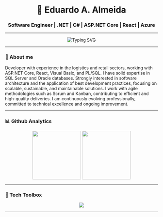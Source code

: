 <h1 align="center">🧩 Eduardo A. Almeida</h1>
<h3 align="center">Software Engineer | .NET | C# | ASP.NET Core | React | Azure</h3>

---

<p align="center">
  <img src="https://readme-typing-svg.herokuapp.com?font=Fira+Code&size=24&pause=1000&color=FFFFFF&center=true&vCenter=true&width=435&lines=Focus.+Build.+Evolve." alt="Typing SVG" />
</p>

---

### 🚀 About me

Developer with experience in the logistics and retail sectors, working with ASP.NET Core, React, Visual Basic, and PL/SQL. I have solid expertise in SQL Server and Oracle databases.
Strongly interested in software architecture and the application of best development practices, focusing on scalable, sustainable, and maintainable solutions.
I work with agile methodologies such as Scrum and Kanban, contributing to efficient and high-quality deliveries. I am continuously evolving professionally, committed to technical excellence and ongoing improvement.

---

### 📊 Github Analytics

<div align="center">
  <img height="160em" src="https://github-readme-stats.vercel.app/api?username=eduardoaalmeidaa&show_icons=true&theme=transparent&hide_border=true"/>
  <img height="160em" src="https://github-readme-stats.vercel.app/api/top-langs/?username=eduardoaalmeidaa&layout=compact&theme=transparent&hide_border=true"/>
</div>

---

### 🧰 Tech Toolbox

<p align="center">
  <img src="https://skillicons.dev/icons?i=dotnet,cs,react,ts,js,azure,git" />
</p>

---
